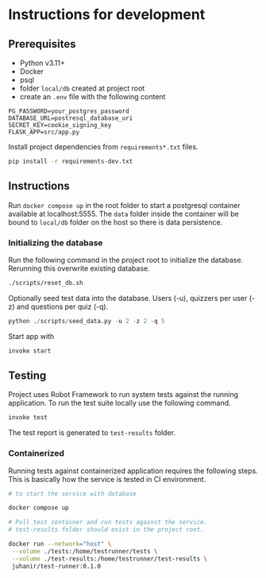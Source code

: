 # Instructions for development

## Prerequisites

- Python v3.11+
- Docker
- psql
- folder `local/db` created at project root
- create an `.env` file with the following content

```
PG_PASSWORD=your_postgres_password
DATABASE_URL=postresql_database_uri
SECRET_KEY=cookie_signing_key
FLASK_APP=src/app.py
```

Install project dependencies from `requirements*.txt` files.

```sh
pip install -r requirements-dev.txt
```

## Instructions

Run `docker compose up` in the root folder to start a postgresql container available at localhost:5555. The `data` folder inside the container will be bound to `local/db` folder on the host so there is data persistence.

### Initializing the database
Run the following command in the project root to initialize the database. Rerunning this overwrite existing database.
```sh
./scripts/reset_db.sh
```

Optionally seed test data into the database. Users (-u), quizzers per user (-z) and questions per quiz (-q).
```python
python ./scripts/seed_data.py -u 2 -z 2 -q 5
```

Start app with
```sh
invoke start
```

## Testing

Project uses Robot Framework to run system tests against the running application. To run the test suite locally use the following command.

```sh
invoke test
```

The test report is generated to `test-results` folder.

### Containerized

Running tests against containerized application requires the following steps. This is basically how the service is tested in CI environment.

```sh
# to start the service with database

docker compose up
```

```sh
# Pull test container and run tests against the service.
# test-results folder should exist in the project root.

docker run --network="host" \
 --volume ./tests:/home/testrunner/tests \
 --volume ./test-results:/home/testrunner/test-results \
 juhanir/test-runner:0.1.0
```
